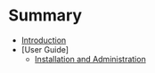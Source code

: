# Summary

* [Introduction](README.md)
* [User Guide]
    * [Installation and Administration](installation.md)

